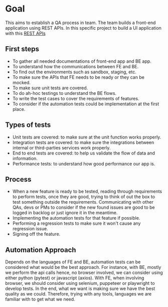Goal
=====

This aims to establish a QA process in team. The team builds a front-end application using REST APIs. In this specific project to build a UI application with this [REST APIs](https://reqres.in/api)

First steps
-----------

- To gather all needed documentations of front-end app and BE app.
- To understand how the communications between FE and BE.
- To find out the environments such as sandbox, staging, etc.
- To make sure the APIs that FE needs to be ready or they can be mocked.
- To make sure unit tests are covered.
- To do ah-hoc testings to understand the BE flows.
- To write the test cases to cover the requirements of features.
- To consider if the automation tests could be implementation at the first place.

Types of tests
--------

- Unit tests are covered: to make sure at the unit function works properly.
- Integration tests are covered: to make sure the integrations between internal or third-parties services work properly.
- End to end tests are covered: to help us validate the flow of data and information.
- Performance tests: to understand how good performance our app is.

Process
-------

- When a new feature is ready to be tested, reading through requirements to perform tests, once they are good, trying to think of out the box to test something outside the requirements. Communicating with other QAs, devs or PMs to consider if the new found issues are good to be logged in backlog or just ignore it in the meantime.
- Implementing the automation tests for that feature if possible.
- Performing a regression tests to make sure it won't cause any regression issue.
- Signing off the feature.

Automation Approach
-------------------

Depends on the languages of FE and BE, automation tests can be considered what would be the best approach. For instance, with BE, mostly we perform the api calls hence, no browser involved, we can consider using either python (pytest) or javascript (axios). With FE, when involving browser, we should consider using selenium, puppeteer or playwright to develop tests. In the end, what we want is making sure we have the best quality as we could. Therefore, trying with any tools, languages we are familiar with to get what we need.
